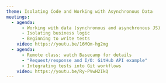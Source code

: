 ```yaml
---
theme: Isolating Code and Working with Asynchronous Data
meetings:
  - agenda:
      - Working with data (synchronous and asynchronous JS)
      - Isolating business logic
      - Beginning to write tests
    video: https://youtu.be/16MQm-hg2mg
  - agenda:
      - Remote class; watch Basecamp for details
      - "Request/response and I/O: GitHub API example"
      - Integrating tests into Git workflows
    video: https://youtu.be/Ry-PVwH2IkQ
---
```

